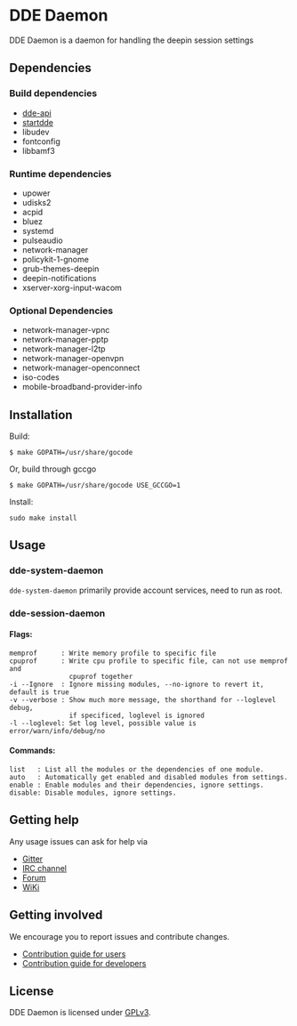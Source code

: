 # DDE Daemon

DDE Daemon is a daemon for handling  the deepin session settings

## Dependencies


### Build dependencies

* [dde-api](https://github.com/linuxdeepin/dde-api)
* [startdde](https://github.com/linuxdeepin/startdde)
* libudev
* fontconfig
* libbamf3

### Runtime dependencies

* upower
* udisks2
* acpid
* bluez
* systemd
* pulseaudio
* network-manager
* policykit-1-gnome
* grub-themes-deepin
* deepin-notifications
* xserver-xorg-input-wacom

### Optional Dependencies

* network-manager-vpnc
* network-manager-pptp
* network-manager-l2tp
* network-manager-openvpn
* network-manager-openconnect
* iso-codes
* mobile-broadband-provider-info

## Installation

Build:
```
$ make GOPATH=/usr/share/gocode
```

Or, build through gccgo
```
$ make GOPATH=/usr/share/gocode USE_GCCGO=1
```

Install:
```
sudo make install
```

## Usage

### dde-system-daemon

`dde-system-daemon` primarily provide account services, need to run as root. 

### dde-session-daemon

#### Flags:

```
memprof      : Write memory profile to specific file
cpuprof      : Write cpu profile to specific file, can not use memprof and
               cpuprof together
-i --Ignore  : Ignore missing modules, --no-ignore to revert it, default is true
-v --verbose : Show much more message, the shorthand for --loglevel debug,
               if specificed, loglevel is ignored
-l --loglevel: Set log level, possible value is error/warn/info/debug/no
```

#### Commands:

```
list   : List all the modules or the dependencies of one module.
auto   : Automatically get enabled and disabled modules from settings.
enable : Enable modules and their dependencies, ignore settings.
disable: Disable modules, ignore settings.
```

## Getting help

Any usage issues can ask for help via

* [Gitter](https://gitter.im/orgs/linuxdeepin/rooms)
* [IRC channel](https://webchat.freenode.net/?channels=deepin)
* [Forum](https://bbs.deepin.org/)
* [WiKi](http://wiki.deepin.org/)

## Getting involved

We encourage you to report issues and contribute changes.

* [Contribution guide for users](http://wiki.deepin.org/index.php?title=Contribution_Guidelines_for_Users)
* [Contribution guide for developers](http://wiki.deepin.org/index.php?title=Contribution_Guidelines_for_Developers)

## License

DDE Daemon is licensed under [GPLv3](LICENSE).
